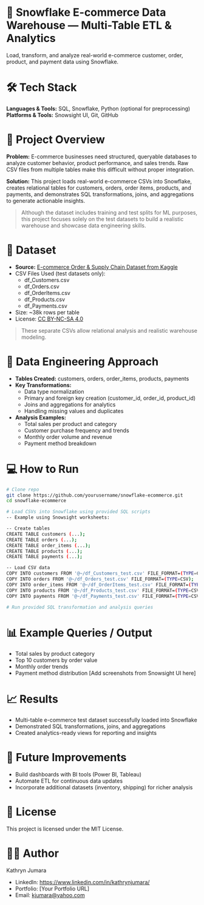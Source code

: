 # 📌 Snowflake E-commerce Data Warehouse — Multi-Table ETL & Analytics

Load, transform, and analyze real-world e-commerce customer, order, product, and payment data using Snowflake.

# 🛠 Tech Stack

**Languages & Tools:** SQL, Snowflake, Python (optional for preprocessing)
**Platforms & Tools:** Snowsight UI, Git, GitHub

# 🎯 Project Overview

**Problem:**
E-commerce businesses need structured, queryable databases to analyze customer behavior, product performance, and sales trends. Raw CSV files from multiple tables make this difficult without proper integration.

**Solution:**
This project loads real-world e-commerce CSVs into Snowflake, creates relational tables for customers, orders, order items, products, and payments, and demonstrates SQL transformations, joins, and aggregations to generate actionable insights.

> Although the dataset includes training and test splits for ML purposes, this project focuses solely on the test datasets to build a realistic warehouse and showcase data engineering skills.

# 📂 Dataset

- **Source:** [E-commerce Order & Supply Chain Dataset from Kaggle](https://www.kaggle.com/datasets/bytadit/ecommerce-order-dataset)
- CSV Files Used (test datasets only):
  - df_Customers.csv
  - df_Orders.csv
  - df_OrderItems.csv
  - df_Products.csv
  - df_Payments.csv
- Size: ~38k rows per table
- License: [CC BY-NC-SA 4.0](https://creativecommons.org/licenses/by-nc-sa/4.0/)

> These separate CSVs allow relational analysis and realistic warehouse modeling.

# 🧰 Data Engineering Approach

- **Tables Created:** customers, orders, order_items, products, payments
- **Key Transformations:**
  - Data type normalization
  - Primary and foreign key creation (customer_id, order_id, product_id)
  - Joins and aggregations for analytics
  - Handling missing values and duplicates
- **Analysis Examples:**
  - Total sales per product and category
  - Customer purchase frequency and trends
  - Monthly order volume and revenue
  - Payment method breakdown

# 💻 How to Run

```bash
# Clone repo
git clone https://github.com/yourusername/snowflake-ecommerce.git
cd snowflake-ecommerce

# Load CSVs into Snowflake using provided SQL scripts
-- Example using Snowsight worksheets:

-- Create tables
CREATE TABLE customers (...);
CREATE TABLE orders (...);
CREATE TABLE order_items (...);
CREATE TABLE products (...);
CREATE TABLE payments (...);

-- Load CSV data
COPY INTO customers FROM '@~/df_Customers_test.csv' FILE_FORMAT=(TYPE=CSV);
COPY INTO orders FROM '@~/df_Orders_test.csv' FILE_FORMAT=(TYPE=CSV);
COPY INTO order_items FROM '@~/df_OrderItems_test.csv' FILE_FORMAT=(TYPE=CSV);
COPY INTO products FROM '@~/df_Products_test.csv' FILE_FORMAT=(TYPE=CSV);
COPY INTO payments FROM '@~/df_Payments_test.csv' FILE_FORMAT=(TYPE=CSV);

# Run provided SQL transformation and analysis queries
```
# 📊 Example Queries / Output

- Total sales by product category
- Top 10 customers by order value
- Monthly order trends
- Payment method distribution
[Add screenshots from Snowsight UI here]

# 📈 Results

- Multi-table e-commerce test dataset successfully loaded into Snowflake
- Demonstrated SQL transformations, joins, and aggregations
- Created analytics-ready views for reporting and insights

# 🔮 Future Improvements

- Build dashboards with BI tools (Power BI, Tableau)
- Automate ETL for continuous data updates
- Incorporate additional datasets (inventory, shipping) for richer analysis

# 📜 License

This project is licensed under the MIT License.

# 🙋‍♀️ Author

Kathryn Jumara
- LinkedIn: https://www.linkedin.com/in/kathrynjumara/
- Portfolio: [Your Portfolio URL]
- Email: kjumara@yahoo.com
